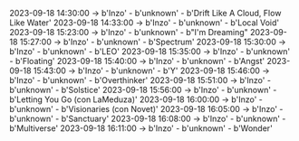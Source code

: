 2023-09-18 14:30:00 -> b'Inzo' - b'unknown' - b'Drift Like A Cloud, Flow Like Water'
2023-09-18 14:33:00 -> b'Inzo' - b'unknown' - b'Local Void'
2023-09-18 15:23:00 -> b'Inzo' - b'unknown' - b"I'm Dreaming"
2023-09-18 15:27:00 -> b'Inzo' - b'unknown' - b'Spectrum'
2023-09-18 15:30:00 -> b'Inzo' - b'unknown' - b'LEO'
2023-09-18 15:35:00 -> b'Inzo' - b'unknown' - b'Floating'
2023-09-18 15:40:00 -> b'Inzo' - b'unknown' - b'Angst'
2023-09-18 15:43:00 -> b'Inzo' - b'unknown' - b'Y'
2023-09-18 15:46:00 -> b'Inzo' - b'unknown' - b'Overthinker'
2023-09-18 15:51:00 -> b'Inzo' - b'unknown' - b'Solstice'
2023-09-18 15:56:00 -> b'Inzo' - b'unknown' - b'Letting You Go (con LaMeduza)'
2023-09-18 16:00:00 -> b'Inzo' - b'unknown' - b'Visionaries (con Novet)'
2023-09-18 16:05:00 -> b'Inzo' - b'unknown' - b'Sanctuary'
2023-09-18 16:08:00 -> b'Inzo' - b'unknown' - b'Multiverse'
2023-09-18 16:11:00 -> b'Inzo' - b'unknown' - b'Wonder'
